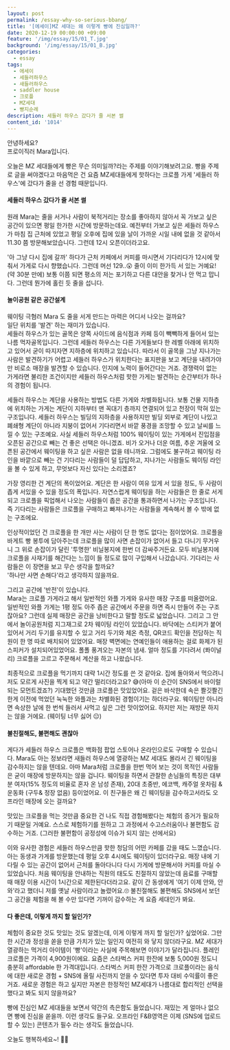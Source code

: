 ```yaml
---
layout: post
permalink: /essay-why-so-serious-bbang/
title: '[에세이]MZ 세대는 왜 이렇게 빵에 진심일까?'
date: 2020-12-19 00:00:00 +09:00
feature: '/img/essay/15/01_T.jpg'
background: '/img/essay/15/01_B.jpg'
categories:
  - essay
tags:
  - 에세이
  - 세들러하우스
  - 새들러하우스
  - saddler house
  - 크로플
  - MZ세대
  - 빵지순례
description: 세들러 하우스 갔다가 줄 서본 썰
content_id: '1014'
---
```


안녕하세요?<br>프로이직러 Mara입니다.

오늘은 MZ 세대들에게 빵은 무슨 의미일까?라는 주제를 이야기해보려고요. 빵을 주제로 글을 써야겠다고 마음먹은 건 요즘 MZ세대들에게 핫하다는 크로플 가게 '세들러 하우스'에 갔다가 줄을 선 경험 때문입니다.

#### 세들러 하우스 갔다가 줄 서본 썰

원래 Mara는 줄을 서거나 사람이 북적거리는 장소를 좋아하지 않아서 꼭 가보고 싶은 공간이 있으면 평일 한가한 시간에 방문하는데요. 예전부터 가보고 싶은 세들러 하우스가 마침 집 근처에 있었고 평일 오후에 집에 있을 날이 가까운 시일 내에 없을 것 같아서 11.30 쯤 방문해보았습니다. 그런데 12시 오픈이더라고요.

'아 그냥 다시 집에 갈까' 하다가 근처 카페에서 커피를 마시면서 기다리다가 12시에 맞춰서 가게로 다시 향했습니다. 그런데 머선 129..😮 줄이 이미 한가득 서 있는 거예요! (약 30분 만에) 보통 이쯤 되면 평소의 저는 포기하고 다른 대안을 찾거나 안 먹고 맙니다. 그런데 뭔가에 홀린 듯 줄을 섭니다.

#### 놀이공원 같은 공간설계

웨이팅 극혐러 Mara 도 줄을 서게 만드는 마력은 어디서 나오는 걸까요? <br>
일단 위치를 '발견' 하는 재미가 있습니다.<br>
세들러 하우스가 있는 골목은 양쪽 사이드에 음식점과 카페 등이 빽빽하게 들어서 있는 나름 먹자골목입니다. 그런데 세들러 하우스는 다른 가게들보다 한 레벨 아래에 위치하고 있어서 굳이 따지자면 지하층에 위치하고 있습니다. 따라서 이 골목을 그냥 지나가는 사람은 발견하기가 어렵고 세들러 하우스가 위치한다는 표지판을 보고 계단을 내려가야만 비로소 매장을 발견할 수 있습니다. 인지에 노력이 들어간다는 거죠. 경쟁력이 없는 가게라면 불리한 조건이지만 세들러 하우스처럼 핫한 가게는 발견하는 순간부터가 하나의 경험이 됩니다.

세들러 하우스는 계단을 사용하는 방법도 다른 가게와 차별화됩니다. 보통 건물 지하층에 위치하는 가게는 계단이 지하부터 맨 꼭대기 층까지 연결되어 있고 천장이 막혀 있는 구조입니다. 세들러 하우스는 빌딩의 지하층을 사용하지만 빌딩 외부로 계단이 나있고 폐쇄형 계단이 아니라 지붕이 없어서 기다리면서 바깥 풍경을 조망할 수 있고 날씨를 느낄 수 있는 구조예요. 사실 세들러 하우스처럼 100% 웨이팅이 있는 가게에서 진입점을 오픈된 공간으로 빼는 건 좋은 선택은 아니겠죠. 비가 오거나 더운 여름, 추운 겨울에 오픈된 공간에서 웨이팅을 하고 싶은 사람은 없을 테니까요. 그럼에도 불구하고 웨이팅 라인을 바깥으로 빼는 건 기다리는 사람들이 덜 답답하고, 지나가는 사람들도 웨이팅 라인을 볼 수 있게 하고, 무엇보다 자신 있다는 소리겠죠?

가장 영리한 건 계단의 폭이었어요. 계단은 한 사람이 여유 있게 서 있을 정도, 두 사람이 좁게 서있을 수 있을 정도의 폭입니다. 자연스럽게 웨이팅을 하는 사람들은 한 줄로 서게 되고 크로플을 픽업해서 나오는 사람들이 좁은 공간을 통과하면서 나가는 구조입니다. 즉 기다리는 사람들은 크로플을 구매하고 빠져나가는 사람들을 계속해서 볼 수 밖에 없는 구조에요.

인상적이었던 건 크로플을 한 개만 사는 사람이 단 한 명도 없다는 점이었어요. 크로플을 바게트 빵 봉투에 담아주는데 크로플을 많이 사면 손잡이가 없어서 들고 다니기 무거우니 그 위로 손잡이가 달린 '투명한' 비닐봉지에 한번 더 감싸주거든요. 모두 비닐봉지에 크로플을 사재기를 해간다는 느낌이 들 정도로 많이 구입해서 나갔습니다. 기다리는 사람들은 이 장면을 보고 무슨 생각을 할까요?<br>
'하나만 사면 손해다'라고 생각하지 않을까요.

그리고 공간에 '반전'이 있습니다. <br>
Mara는 크로플 가게라고 해서 일반적인 와플 가게와 유사한 매장 구조를 떠올렸어요. 일반적인 와플 가게는 1평 정도 아주 좁은 공간에서 주문을 하면 즉시 만들어 주는 구조잖아요? 그런데 실제 매장은 공간을 낭비한다고 말할 정도로 넓었습니다. 그리고 그 안에서 놀이공원처럼 지그재그로 2차 웨이팅 라인이 있었습니다. 바닥에는 스티커가 붙어 있어서 거리 두기를 유지할 수 있고 거리 두기와 체온 측정, QR코드 확인을 전담하는 직원이 한 명 따로 배치되어 있었어요. 매장 벽면에는 연예인들이 애용하는 걸로 화제가 된 스피커가 설치되어있었어요. 폴폴 풍겨오는 자본의 냄새. 얼마 정도를 기다려서 (퐈이널리) 크로플을 고르고 주문해서 계산을 하고 나왔습니다.

최종적으로 크로플을 먹기까지 대략 1시간 정도를 쓴 것 같아요. 집에 돌아와서 먹으려니 저도 모르게 사진을 찍게 되고 약간 떨리더라고요? 😅(아마 이 순간이 SNS에서 바이럴 되는 모먼트겠죠?) 기대했던 것만큼 크로플은 맛있었어요. 겉은 바삭한데 속은 쫠깃쫠긴한게 이전에 먹었던 눅눅한 와플과는 차별화된 경험이기는 하더라구요. 웨이팅만 아니라면 속상한 날에 한 번씩 들러서 사먹고 싶은 그런 맛이었어요. 하지만 저는 재방문 하지는 않을 거에요. (웨이팅 너무 싫어 😑)

#### 불친절해도, 불편해도 괜찮아

게다가 세들러 하우스 크로플은 백화점 팝업 스토어나 온라인으로도 구매할 수 있습니다. Mara도 아는 정보라면 새들러 하우스에 열광하는 MZ 세대도 몰라서 긴 웨이팅을 감수하지는 않을 텐데요. 아마 Mara처럼 크로플을 한번 먹어 보는 것이 목적인 사람들은 굳이 매장에 방문하지는 않을 겁니다. 웨이팅을 하면서 관찰한 손님들의 특징은 대부분 여자(15% 정도의 비율로 혼자 온 남성 존재), 20대 초중반, 에코백, 캐주얼 옷차림 & 운동화 (구두& 정장 없음) 등이었어요. 이 친구들은 왜 긴 웨이팅을 감수하고서라도 오프라인 매장에 오는 걸까요?

맛있는 크로플을 먹는 것만큼 중요한 건 나도 직접 경험해봤다는 체험의 증거가 필요하기 때문일 거예요. 스스로 체험하기를 원하고 그 과정에서 수고스러움이나 불편함도 감수하는 거죠. (그러한 불편함이 공정성에 이슈가 되지 않는 선에서요)

이와 유사한 경험은 세들러 하우스만큼 핫한 청담의 어떤 카페를 갔을 때도 느꼈습니다. 아는 동생과 가게를 방문했는데 평일 오후 4시에도 웨이팅이 있더라구요. 매장 내에 기다릴 수 있는 공간이 없어서 근처를 돌아다니다 다시 가게에 방문해서야 커피를 마실 수 있었습니다. 처음 웨이팅을 안내하는 직원의 태도도 친절하지 않았는데 음료를 구매할 때 매장 이용 시간이 1시간으로 제한된다더라고요. 같이 간 동생에게 '여기 이제 안와, 안와'라고 했더니 저를 옛날 사람이라고 놀렸어요.🙄 불친절해도 불편해도 SNS에서 보던 그 공간을 체험을 해 볼 수만 있다면 기꺼이 감수하는 게 요즘 세대인가 봐요.

#### 다 좋은데, 이렇게 까지 할 일인가?

체험이 중요한 것도 맛있는 것도 알겠는데, 이게 이렇게 까지 할 일인가? 싶었어요. 그만한 시간과 정성을 쏟을 만큼 가치가 있는 일인지 여전히 와 닿지 않더라구요. MZ 세대가 열광하는 먹거리 아이템이 '빵'이라는 사실에 주목해보면 이야기가 달라집니다. 플레인 크로플은 가격이 4,900원이에요. 요즘은 스타벅스 커피 한잔에 보통 5,000원 정도니 충분히 affordable 한 가격대입니다. 스타벅스 커피 한잔 가격으로 크로플이라는 음식에 대한 새로운 경험 + SNS에 올릴 사진까지 얻을 수 있다면 투자 대비 수익률이 좋은 거죠. 새로운 경험은 하고 싶지만 자본은 한정적인 MZ세대가 나름대로 합리적인 선택을 했다고 봐도 되지 않을까요?

빵에 진심인 MZ 세대들을 보면서 약간의 측은함도 들었습니다. 재밌는 게 얼마나 없으면 빵에 진심을 쏟을까. 이런 생각도 들구요. 오프라인 F&B영역은 이제 (SNS에 업로드할 수 있는) 콘텐츠가 필수 라는 생각도 들었습니다.

오늘도 행복하세요~! 🙋‍♀️
